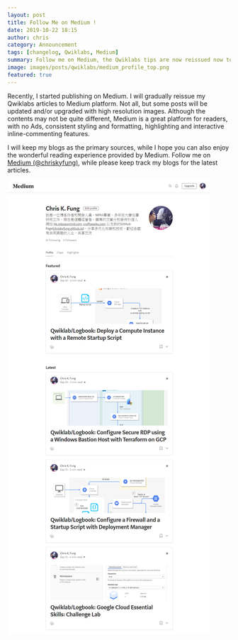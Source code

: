 ```yaml
---
layout: post
title: Follow Me on Medium !
date: 2019-10-22 18:15
author: chris
category: Announcement
tags: [changelog, Qwiklabs, Medium]
summary: Follow me on Medium, the Qwiklabs tips are now reissued now to it!
image: images/posts/qwiklabs/medium_profile_top.png
featured: true
---
```


Recently, I started publishing on Medium. I will gradually reissue my Qwiklabs articles to Medium platform. Not all, but some posts will be updated and/or upgraded with high resolution images. Although the contents may not be quite different, Medium is a great platform for readers, with no Ads, consistent styling and formatting, highlighting and interactive inline-commenting features.

I will keep my blogs as the primary sources, while I hope you can also enjoy the wonderful reading experience provided by Medium. Follow me on [Medium (@chriskyfung)](https://medium.com/@chriskyfung), while please keep track my blogs for the latest articles.

<!--more-->

![snapshot of my medium profile page on 2019-10-22](/images/posts/qwiklabs/medium_profile.png)